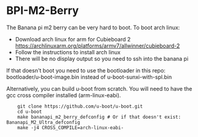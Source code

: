 # BPI-M2-Berry
The Banana pi m2 berry can be very hard to boot.
To boot arch linux:
- Download arch linux for arm for Cubieboard 2 https://archlinuxarm.org/platforms/armv7/allwinner/cubieboard-2
- Follow the instructions to install arch linux
- There will be no display output so you need to ssh into the banana pi

If that doesn't boot you need to use the bootloader in this repo: bootloader/u-boot-image.bin instead of u-boot-sunxi-with-spl.bin

Alternatively, you can build u-boot from scratch.
You will need to have the gcc cross compiler installed (arm-linux-eabi).

```
	git clone https://github.com/u-boot/u-boot.git
	cd u-boot
	make bananapi_m2_berry_defconfig # Or if that doesn't exist: Bananapi_M2_Ultra_defconfig
	make -j4 CROSS_COMPILE=arch-linux-eabi-
```

